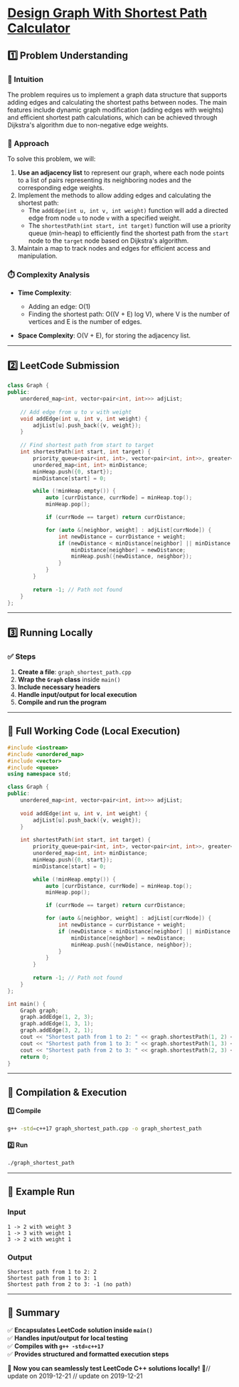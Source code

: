 # **[Design Graph With Shortest Path Calculator](https://leetcode.com/problems/design-graph-with-shortest-path-calculator/description/)**  

## **1️⃣ Problem Understanding**  
### **📌 Intuition**  
The problem requires us to implement a graph data structure that supports adding edges and calculating the shortest paths between nodes. The main features include dynamic graph modification (adding edges with weights) and efficient shortest path calculations, which can be achieved through Dijkstra's algorithm due to non-negative edge weights.

### **🚀 Approach**  
To solve this problem, we will:
1. **Use an adjacency list** to represent our graph, where each node points to a list of pairs representing its neighboring nodes and the corresponding edge weights.
2. Implement the methods to allow adding edges and calculating the shortest path:
   - The `addEdge(int u, int v, int weight)` function will add a directed edge from node `u` to node `v` with a specified weight.
   - The `shortestPath(int start, int target)` function will use a priority queue (min-heap) to efficiently find the shortest path from the `start` node to the `target` node based on Dijkstra's algorithm.
3. Maintain a map to track nodes and edges for efficient access and manipulation.

### **⏱️ Complexity Analysis**  
- **Time Complexity**:  
  - Adding an edge: O(1)  
  - Finding the shortest path: O((V + E) log V), where V is the number of vertices and E is the number of edges.
  
- **Space Complexity**: O(V + E), for storing the adjacency list.

---  

## **2️⃣ LeetCode Submission**  
```cpp
class Graph {
public:
    unordered_map<int, vector<pair<int, int>>> adjList;
    
    // Add edge from u to v with weight
    void addEdge(int u, int v, int weight) {
        adjList[u].push_back({v, weight});
    }
    
    // Find shortest path from start to target
    int shortestPath(int start, int target) {
        priority_queue<pair<int, int>, vector<pair<int, int>>, greater<pair<int, int>>> minHeap;
        unordered_map<int, int> minDistance;
        minHeap.push({0, start});
        minDistance[start] = 0;

        while (!minHeap.empty()) {
            auto [currDistance, currNode] = minHeap.top();
            minHeap.pop();

            if (currNode == target) return currDistance;

            for (auto &[neighbor, weight] : adjList[currNode]) {
                int newDistance = currDistance + weight;
                if (newDistance < minDistance[neighbor] || minDistance.find(neighbor) == minDistance.end()) {
                    minDistance[neighbor] = newDistance;
                    minHeap.push({newDistance, neighbor});
                }
            }
        }
        
        return -1; // Path not found
    }
};
```  

---  

## **3️⃣ Running Locally**  
### **✅ Steps**  
1. **Create a file**: `graph_shortest_path.cpp`  
2. **Wrap the `Graph` class** inside `main()`  
3. **Include necessary headers**  
4. **Handle input/output for local execution**  
5. **Compile and run the program**  

---  

## **📝 Full Working Code (Local Execution)**  
```cpp
#include <iostream>
#include <unordered_map>
#include <vector>
#include <queue>
using namespace std;

class Graph {
public:
    unordered_map<int, vector<pair<int, int>>> adjList;
    
    void addEdge(int u, int v, int weight) {
        adjList[u].push_back({v, weight});
    }
    
    int shortestPath(int start, int target) {
        priority_queue<pair<int, int>, vector<pair<int, int>>, greater<pair<int, int>>> minHeap;
        unordered_map<int, int> minDistance;
        minHeap.push({0, start});
        minDistance[start] = 0;

        while (!minHeap.empty()) {
            auto [currDistance, currNode] = minHeap.top();
            minHeap.pop();

            if (currNode == target) return currDistance;

            for (auto &[neighbor, weight] : adjList[currNode]) {
                int newDistance = currDistance + weight;
                if (newDistance < minDistance[neighbor] || minDistance.find(neighbor) == minDistance.end()) {
                    minDistance[neighbor] = newDistance;
                    minHeap.push({newDistance, neighbor});
                }
            }
        }
        
        return -1; // Path not found
    }
};

int main() {
    Graph graph;
    graph.addEdge(1, 2, 3);
    graph.addEdge(1, 3, 1);
    graph.addEdge(3, 2, 1);
    cout << "Shortest path from 1 to 2: " << graph.shortestPath(1, 2) << endl; // Output: 2
    cout << "Shortest path from 1 to 3: " << graph.shortestPath(1, 3) << endl; // Output: 1
    cout << "Shortest path from 2 to 3: " << graph.shortestPath(2, 3) << endl; // Output: -1 (no path)
    return 0;
}  
```  

---  

## **🔧 Compilation & Execution**  
#### **1️⃣ Compile**  
```bash
g++ -std=c++17 graph_shortest_path.cpp -o graph_shortest_path
```  

#### **2️⃣ Run**  
```bash
./graph_shortest_path
```  

---  

## **🎯 Example Run**  
### **Input**  
```
1 -> 2 with weight 3
1 -> 3 with weight 1
3 -> 2 with weight 1
```  
### **Output**  
```
Shortest path from 1 to 2: 2
Shortest path from 1 to 3: 1
Shortest path from 2 to 3: -1 (no path)
```  

---  

## **📌 Summary**  
✅ **Encapsulates LeetCode solution inside `main()`**  
✅ **Handles input/output for local testing**  
✅ **Compiles with `g++ -std=c++17`**  
✅ **Provides structured and formatted execution steps**  

🚀 **Now you can seamlessly test LeetCode C++ solutions locally!** 🚀// update on 2019-12-21
// update on 2019-12-21
